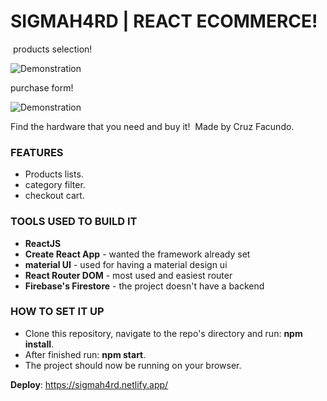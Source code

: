 # SIGMAH4RD | REACT ECOMMERCE!
​
products selection!

![Demonstration](https://media.giphy.com/media/yzX87qVBAiJlhcmbTn/giphy.gif)

purchase form!

![Demonstration](​https://media.giphy.com/media/EAsqVyAE1G0XXYHLrL/giphy.gif)
​

Find the hardware that you need and buy it!
​
Made by Cruz Facundo.
​
### FEATURES​
- Products lists.
- category filter.
- checkout cart.

### TOOLS USED TO BUILD IT ​
- **ReactJS**
- **Create React App** - wanted the framework already set
- **material UI** - used for having a material design ui
- **React Router DOM** - most used and easiest router
- **Firebase's Firestore** - the project doesn't have a backend
​
### HOW TO SET IT UP​
- Clone this repository, navigate to the repo's directory and run: **npm install**.
- After finished run: **npm start**.
- The project should now be running on your browser.

**Deploy**: https://sigmah4rd.netlify.app/